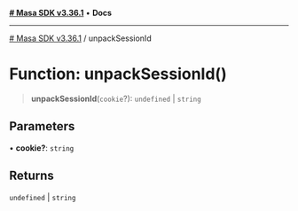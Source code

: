 [**# Masa SDK v3.36.1**](../README.md) • **Docs**

***

[# Masa SDK v3.36.1](../globals.md) / unpackSessionId

# Function: unpackSessionId()

> **unpackSessionId**(`cookie`?): `undefined` \| `string`

## Parameters

• **cookie?**: `string`

## Returns

`undefined` \| `string`
